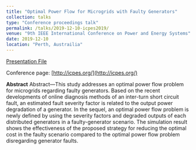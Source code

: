```yaml
---
title: "Optimal Power Flow for Microgrids with Faulty Generators"
collection: talks
type: "Conference proceedings talk"
permalink: /talks/2019-12-10-icpes2019/
venue: "9th IEEE International Conference on Power and Energy Systems"
date: 2019-12-10
location: "Perth, Austrailia"
---
```


[Presentation File](https://positiveban.github.io/files/icpes2019.pdf)

Conference page: [http://icpes.org/](http://icpes.org/)

__Abstract__
Abstract—This study addresses an optimal power flow problem for microgrids regarding faulty generators. Based on the recent developments of online diagnosis methods of an inter-turn short circuit fault, an estimated fault severity factor is related to the output power degradation of a generator. In the sequel, an optimal power flow problem is newly defined by using the severity factors and degraded outputs of each distributed generators in a faulty-generator scenario. The simulation result shows the effectiveness of the proposed strategy for reducing the optimal cost in the faulty scenario compared to the optimal power flow problem disregarding generator faults.
